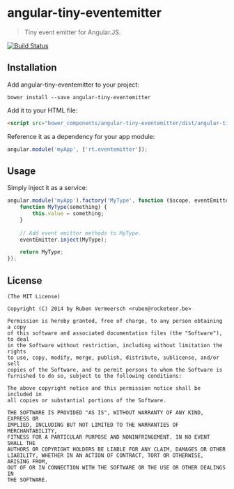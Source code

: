 # angular-tiny-eventemitter

> Tiny event emitter for Angular.JS.

[![Build Status](https://travis-ci.org/rubenv/angular-tiny-eventemitter.png?branch=master)](https://travis-ci.org/rubenv/angular-tiny-eventemitter)

## Installation
Add angular-tiny-eventemitter to your project:

```
bower install --save angular-tiny-eventemitter
```

Add it to your HTML file:

```html
<script src="bower_components/angular-tiny-eventemitter/dist/angular-tiny-eventemitter.min.js"></script>
```

Reference it as a dependency for your app module:

```js
angular.module('myApp', ['rt.eventemitter']);
```

## Usage

Simply inject it as a service:

```js
angular.module('myApp').factory('MyType', function ($scope, eventEmitter) {
    function MyType(something) {
        this.value = something;
    }
    
    // Add event emitter methods to MyType.
    eventEmitter.inject(MyType);

    return MyType;
});
```

## License 

    (The MIT License)

    Copyright (C) 2014 by Ruben Vermeersch <ruben@rocketeer.be>

    Permission is hereby granted, free of charge, to any person obtaining a copy
    of this software and associated documentation files (the "Software"), to deal
    in the Software without restriction, including without limitation the rights
    to use, copy, modify, merge, publish, distribute, sublicense, and/or sell
    copies of the Software, and to permit persons to whom the Software is
    furnished to do so, subject to the following conditions:

    The above copyright notice and this permission notice shall be included in
    all copies or substantial portions of the Software.

    THE SOFTWARE IS PROVIDED "AS IS", WITHOUT WARRANTY OF ANY KIND, EXPRESS OR
    IMPLIED, INCLUDING BUT NOT LIMITED TO THE WARRANTIES OF MERCHANTABILITY,
    FITNESS FOR A PARTICULAR PURPOSE AND NONINFRINGEMENT. IN NO EVENT SHALL THE
    AUTHORS OR COPYRIGHT HOLDERS BE LIABLE FOR ANY CLAIM, DAMAGES OR OTHER
    LIABILITY, WHETHER IN AN ACTION OF CONTRACT, TORT OR OTHERWISE, ARISING FROM,
    OUT OF OR IN CONNECTION WITH THE SOFTWARE OR THE USE OR OTHER DEALINGS IN
    THE SOFTWARE.
